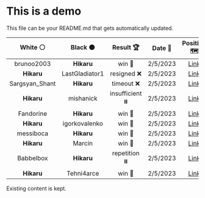 # This is a demo

This file can be your README.md that gets automatically updated.

<!--START_SECTION:chessStats-->
<!-- Automatically generated with https://github.com/Balastrong/chess-stats-action -->

| White ⚪ | Black ⚫ | Result 🏆 | Date 📅 | Position 🗺️ |
|:---:|:---:|:---:|:---:|:---:|
| brunoo2003 | **Hikaru** | win 🥇 | 2/5/2023 | <a href="http://www.ee.unb.ca/cgi-bin/tervo/fen.pl?select=8/P4k2/1B3p2/P2p4/3P1p2/3b1Pp1/2p3P1/1r3RK1 w - -">Link</a> |
| **Hikaru** | LastGladiator1 | resigned ❌ | 2/5/2023 | <a href="http://www.ee.unb.ca/cgi-bin/tervo/fen.pl?select=r4k1r/1pp2p2/p5p1/4p3/PPP1b3/2N2qQp/2P4K/R7 w - -">Link</a> |
| Sargsyan_Shant | **Hikaru** | timeout ❌ | 2/5/2023 | <a href="http://www.ee.unb.ca/cgi-bin/tervo/fen.pl?select=4r3/1PR2p2/p5k1/1bBP4/2n1p1p1/6P1/4P1BK/8 b - -">Link</a> |
| **Hikaru** | mishanick | insufficient ⏸️ | 2/5/2023 | <a href="http://www.ee.unb.ca/cgi-bin/tervo/fen.pl?select=8/5Kn1/3k4/8/8/8/8/8 w - -">Link</a> |
| Fandorine | **Hikaru** | win 🥇 | 2/5/2023 | <a href="http://www.ee.unb.ca/cgi-bin/tervo/fen.pl?select=8/6k1/3p3p/2pP2b1/p1P5/3Nq3/P3KRR1/8 w - -">Link</a> |
| **Hikaru** | igorkovalenko | win 🥇 | 2/5/2023 | <a href="http://www.ee.unb.ca/cgi-bin/tervo/fen.pl?select=8/3k3r/3r1P2/5QP1/8/6K1/8/8 b - -">Link</a> |
| messiboca | **Hikaru** | win 🥇 | 2/5/2023 | <a href="http://www.ee.unb.ca/cgi-bin/tervo/fen.pl?select=1r2r1k1/pbpp2p1/5p2/2b2N1p/2P1P3/2BP4/5RpP/4R1K1 w - -">Link</a> |
| **Hikaru** | Marcin | win 🥇 | 2/5/2023 | <a href="http://www.ee.unb.ca/cgi-bin/tervo/fen.pl?select=8/6b1/4p2k/1p4p1/1P1PP2p/PK5P/1B4P1/8 b - -">Link</a> |
| Babbelbox | **Hikaru** | repetition ⏸️ | 2/5/2023 | <a href="http://www.ee.unb.ca/cgi-bin/tervo/fen.pl?select=1R6/1P4k1/1r4P1/8/2K5/8/8/8 b - -">Link</a> |
| **Hikaru** | Tehni4arce | win 🥇 | 2/5/2023 | <a href="http://www.ee.unb.ca/cgi-bin/tervo/fen.pl?select=8/8/1B2k1p1/1K6/P5PP/8/3n4/8 b - -">Link</a> |

<!--END_SECTION:chessStats-->

Existing content is kept.
